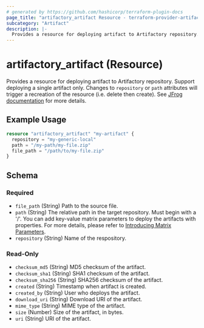 ```yaml
---
# generated by https://github.com/hashicorp/terraform-plugin-docs
page_title: "artifactory_artifact Resource - terraform-provider-artifactory"
subcategory: "Artifact"
description: |-
  Provides a resource for deploying artifact to Artifactory repository. Support deploying a single artifact only. Changes to repository or path attributes will trigger a recreation of the resource (i.e. delete then create). See JFrog documentation https://jfrog.com/help/r/jfrog-artifactory-documentation/deploy-a-single-artifact for more details.
---
```


# artifactory_artifact (Resource)

Provides a resource for deploying artifact to Artifactory repository. Support deploying a single artifact only. Changes to `repository` or `path` attributes will trigger a recreation of the resource (i.e. delete then create). See [JFrog documentation](https://jfrog.com/help/r/jfrog-artifactory-documentation/deploy-a-single-artifact) for more details.

## Example Usage

```terraform
resource "artifactory_artifact" "my-artifact" {
  repository = "my-generic-local"
  path = "/my-path/my-file.zip"
  file_path = "/path/to/my-file.zip"
}
```

<!-- schema generated by tfplugindocs -->
## Schema

### Required

- `file_path` (String) Path to the source file.
- `path` (String) The relative path in the target repository. Must begin with a '/'. You can add key-value matrix parameters to deploy the artifacts with properties. For more details, please refer to [Introducing Matrix Parameters](https://jfrog.com/help/r/jfrog-artifactory-documentation/using-properties-in-deployment-and-resolution).
- `repository` (String) Name of the respository.

### Read-Only

- `checksum_md5` (String) MD5 checksum of the artifact.
- `checksum_sha1` (String) SHA1 checksum of the artifact.
- `checksum_sha256` (String) SHA256 checksum of the artifact.
- `created` (String) Timestamp when artifact is created.
- `created_by` (String) User who deploys the artifact.
- `download_uri` (String) Download URI of the artifact.
- `mime_type` (String) MIME type of the artifact.
- `size` (Number) Size of the artifact, in bytes.
- `uri` (String) URI of the artifact.
